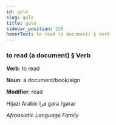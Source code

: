 ```yaml
---
id: golo
slug: golo
title: golo
sidebar_position: 220
hoverText: to read (a document) § Verb
---
```


### to read (a document) § Verb

**Verb**: to read

**Noun**: a document/book/sign

**Modifier**: read

Hijazi Arabic قرا gara /ɡara/

*Afroasiatic Language Family*